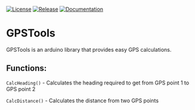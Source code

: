 [![License](https://badgen.net/github/license/open-source-autonomous-boat/GPSTools)](https://github.com/Open-Source-Autonomous-Boat/GPSTools/blob/main/LICENSE.md)
[![Release](https://badgen.net/github/release/open-source-autonomous-boat/GPSTools/stable)](https://github.com/Open-Source-Autonomous-Boat/GPSTools/releases)
[![Documentation](https://badgen.net/badge/icon/Documentation?icon=github&label)](https://docs.osab.xyz/libraries/gpstools/)

# GPSTools

GPSTools is an arduino library that provides easy GPS calculations.

## Functions:

`CalcHeading()` - Calculates the heading required to get from GPS point 1 to GPS point 2

`CalcDistance()` - Calculates the distance from two GPS points
